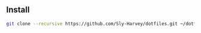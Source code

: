## Install

```bash
git clone --recursive https://github.com/Sly-Harvey/dotfiles.git ~/dotfiles && cd ~/dotfiles && ./install.sh
```
